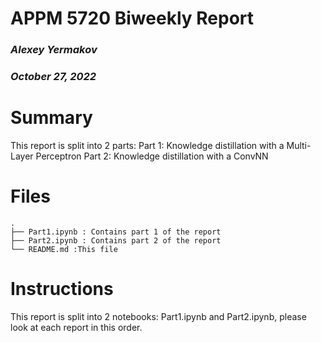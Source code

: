 # APPM 5720 Biweekly Report
### *Alexey Yermakov*
### *October 27, 2022*

# Summary
This report is split into 2 parts:
Part 1: Knowledge distillation with a Multi-Layer Perceptron
Part 2: Knowledge distillation with a ConvNN

# Files

```text
.
├── Part1.ipynb : Contains part 1 of the report
├── Part2.ipynb : Contains part 2 of the report
└── README.md :This file
```

# Instructions

This report is split into 2 notebooks: Part1.ipynb and Part2.ipynb, please look at each report in this order.
